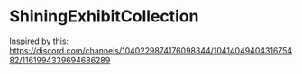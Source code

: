 # ShiningExhibitCollection
Inspired by this: https://discord.com/channels/1040229874176098344/1041404940431675482/1161994339694686289
